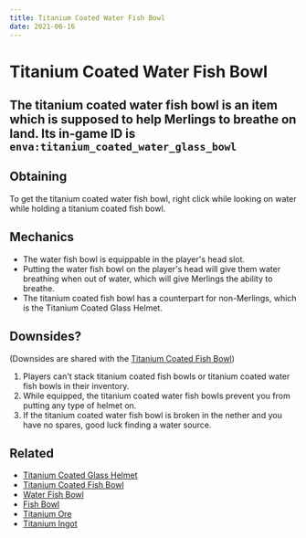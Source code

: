 ```yaml
---
title: Titanium Coated Water Fish Bowl
date: 2021-06-16
---
```

# Titanium Coated Water Fish Bowl

The titanium coated water fish bowl is an item which is supposed to help Merlings to breathe on land.
Its in-game ID is `enva:titanium_coated_water_glass_bowl`
---
## Obtaining

To get the titanium coated water fish bowl, right click while looking on water while holding a titanium coated fish bowl.

## Mechanics

* The water fish bowl is equippable in the player's head slot.
* Putting the water fish bowl on the player's head will give them water breathing when out of water, which will give Merlings the ability to breathe.
* The titanium coated fish bowl has a counterpart for non-Merlings, which is the Titanium Coated Glass Helmet.

## Downsides?

(Downsides are shared with the [Titanium Coated Fish Bowl](items/titanium_coated_fish_bowl.md))

1. Players can't stack titanium coated fish bowls or titanium coated water fish bowls in their inventory.
2. While equipped, the titanium coated water fish bowls prevent you from putting any type of helmet on.
3. If the titanium coated water fish bowl is broken in the nether and you have no spares, good luck finding a water source.

## Related

* [Titanium Coated Glass Helmet](items/titanium_coated_glass_helmet.md)
* [Titanium Coated Fish Bowl](items/titanium_coated_fish_bowl.md)
* [Water Fish Bowl](items/water_fish_bowl.md)
* [Fish Bowl](items/fish_bowl.md)
* [Titanium Ore](blocks/titanium_ore.md)
* [Titanium Ingot](items/titanium_ingot.md)